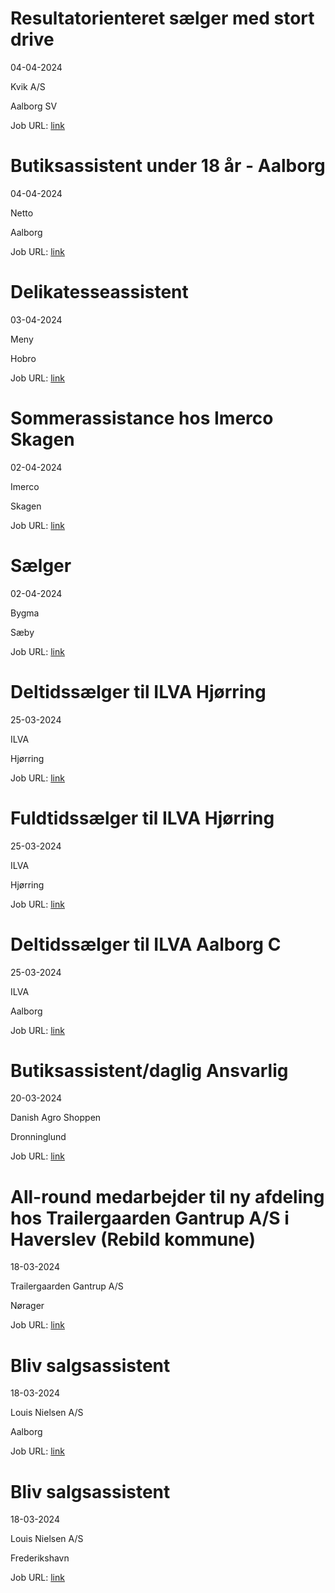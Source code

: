 # Resultatorienteret sælger med stort drive
04-04-2024

Kvik A/S

Aalborg SV

Job URL: [link](https://kvik.easycruit.com/intranet/dkstores/vacancy/3330249/223417?iso=dk)


# Butiksassistent under 18 år - Aalborg
04-04-2024

Netto

Aalborg

Job URL: [link](https://sallinggroup.com/job/ledige-stillinger/8e87c552-076a-4ef4-be57-d796a110f635)


# Delikatesseassistent
03-04-2024

Meny

Hobro

Job URL: [link](https://candidate.hr-manager.net/ApplicationInit.aspx?cid=2180&ProjectId=146754&DepartmentId=19074&MediaId=4623)


# Sommerassistance hos Imerco Skagen
02-04-2024

Imerco

Skagen

Job URL: [link](https://imerco.career.emply.com/ad/sommerassistance-hos-imerco-skagen/adef60/da)


# Sælger
02-04-2024

Bygma

Sæby

Job URL: [link](https://www.bygmajob.dk/se-vores-ledige-stillinger/saelger-til-bygma-saeby-ansoegningsfrist-29-april-2024/)


# Deltidssælger til ILVA Hjørring
25-03-2024

ILVA

Hjørring

Job URL: [link](https://ilva.youngcrm.com/jobportal/9631)


# Fuldtidssælger til ILVA Hjørring
25-03-2024

ILVA

Hjørring

Job URL: [link](https://ilva.youngcrm.com/jobportal/9632)


# Deltidssælger til ILVA Aalborg C
25-03-2024

ILVA

Aalborg

Job URL: [link](https://ilva.youngcrm.com/jobportal/9633)


# Butiksassistent/daglig Ansvarlig
20-03-2024

Danish Agro Shoppen

Dronninglund

Job URL: [link](https://danishagro.dk/karriere/job-detalje?jobId=144825)


# All-round medarbejder til ny afdeling hos Trailergaarden Gantrup A/S i Haverslev (Rebild kommune)
18-03-2024

Trailergaarden Gantrup A/S

Nørager

Job URL: [link](https://www.jobindex.dk/jobannonce/505668/all-round-medarbejder-til-ny-afdeling-hos-trailergaarden-gantrup-a-s-i-haverslev-rebild-kommune)


# Bliv salgsassistent
18-03-2024

Louis Nielsen A/S

Aalborg

Job URL: [link](https://www.jobindex.dk/jobannonce/reportage/1857/bliv-salgsassistent-aalborg-c)


# Bliv salgsassistent
18-03-2024

Louis Nielsen A/S

Frederikshavn

Job URL: [link](https://www.jobindex.dk/jobannonce/reportage/1856/bliv-salgsassistent-frederikshavn)


